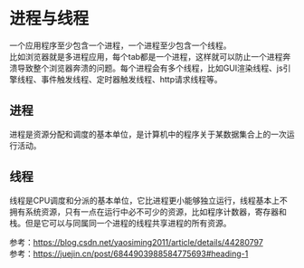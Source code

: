 # 进程与线程

一个应用程序至少包含一个进程，一个进程至少包含一个线程。  
比如浏览器就是多进程应用，每个tab都是一个进程，这样就可以防止一个进程奔溃导致整个浏览器奔溃的问题。每个进程会有多个线程，比如GUI渲染线程、js引擎线程、事件触发线程、定时器触发线程、http请求线程等。  

## 进程

进程是资源分配和调度的基本单位，是计算机中的程序关于某数据集合上的一次运行活动。

## 线程

线程是CPU调度和分派的基本单位，它比进程更小能够独立运行，线程基本上不拥有系统资源，只有一点在运行中必不可少的资源，比如程序计数器，寄存器和栈。但是它可以与同属同一个进程的线程共享进程的所有资源。

参考：https://blog.csdn.net/yaosiming2011/article/details/44280797  
参考：https://juejin.cn/post/6844903988584775693#heading-1  
